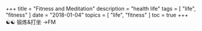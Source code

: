 +++
title = "Fitness and Meditation"
description = "health life"
tags = [
    "life",
    "fitness"
]
date = "2018-01-04"
topics = [
    "life",
    "fitness"
]
toc = true
+++
☯☯ 锻炼&打坐 →FM